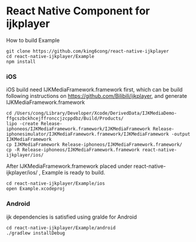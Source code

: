 # React Native Component for ijkplayer

How to build Example
```
git clone https://github.com/king6cong/react-native-ijkplayer
cd react-native-ijkplayer/Example
npm install
```

### iOS

iOS build need IJKMediaFramework.framework first,
which can be build following instructions on https://github.com/Bilibili/ijkplayer,
and generate IJKMediaFramework.framework

```
cd /Users/cong/Library/Developer/Xcode/DerivedData/IJKMediaDemo-ffgcszbckhcejffronccjzcppdbz/Build/Products/
lipo -create Release-iphoneos/IJKMediaFramework.framework/IJKMediaFramework Release-iphonesimulator/IJKMediaFramework.framework/IJKMediaFramework -output IJKMediaFramework
cp IJKMediaFramework Release-iphoneos/IJKMediaFramework.framework/
cp -R Release-iphoneos/IJKMediaFramework.framework react-native-ijkplayer/ios/
```

After IJKMediaFramework.framework placed under react-native-ijkplayer/ios/ , Example is ready to build.
```
cd react-native-ijkplayer/Example/ios
open Example.xcodeproj
```

### Android

ijk dependencies is satisfied using gralde for Android

```
cd react-native-ijkplayer/Example/android
./gradlew installDebug
```
